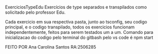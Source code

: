 ExerciciosTypeEdu
Exercícios de type separados e transpilados como solicitado pelo professor Edu.

Cada exercicio em sua respectiva pasta, junto ao tsconfig, seu codigo principal, e o codigo transpilado, todos os exercicios funcionam independentemente, feitos para serem testados um a um. Comando para inicializacao do codigo pelo terminal do gitbash pelo vs code é npm start

FEITO POR Ana Carolina Santos RA:2506285

